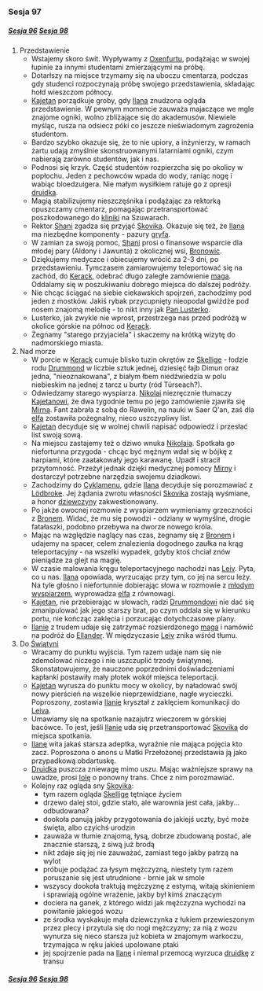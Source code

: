 ### Sesja 97
##### [Sesja 96](#sesja-096) [Sesja 98](#sesja-098)
1. Przedstawienie
    - Wstajemy skoro świt. Wypływamy z [Oxenfurtu](#l_oxenfurt), podążając w swojej łupinie za innymi studentami zmierzającymi na próbę.
    - Dotarłszy na miejsce trzymamy się na uboczu cmentarza, podczas gdy studenci rozpoczynają próbę swojego przedstawienia, składając hołd wieszczom północy.
    - [Kajetan](#g_kajetan) porządkuje groby, gdy [Ilana](#g_ilana) znudzona ogląda przedstawienie. W pewnym momencie zauważa majaczące we mgle znajome ogniki, wolno zbliżające się do akademusów. Niewiele myśląc, rusza na odsiecz póki co jeszcze nieświadomym zagrożenia studentom.
    - Bardzo szybko okazuje się, że to nie upiory, a inżynierzy, w ramach żartu udają zmyślnie skonstruowanymi latarniami ogniki, czym nabierają zarówno studentów, jak i nas.
    - Podnosi się krzyk. Część studentów rozpierzcha się po okolicy w popłochu. Jeden z pechowców wpada do wody, raniąc nogę i wabiąc bloedzuigera. Nie małym wysiłkiem ratuje go z opresji [druidka](#g_ilana).
    - Magią stabilizujemy nieszczęśnika i podążając za rektorką opuszczamy cmentarz, pomagając przetransportować poszkodowanego do [kliniki](#l_klinika) na Szuwarach.
    - Rektor [Shani](#p_shani) zgadza się przyjąć [Skovika](#p_skovik). Okazuje się też, że [Ilana](#g_ilana) ma niezbędne komponenty - pazury [gryfa](#b_gryf).
    - W zamian za swoją pomoc, [Shani](#p_shani) prosi o finansowe wsparcie dla młodej pary (Aldony i Jawunta) z okolicznej wsi, [Bronowic](#p_bron).
    - Dziękujemy medyczce i obiecujemy wrócić za 2-3 dni, po przedstawieniu. Tymczasem zamiarowujemy teleportować się na zachód, do [Kerack](#l_kerack), odebrać długo zaległe zamówienie [maga](#g_kajetan). Oddalamy się w poszukiwaniu dobrego miejsca do dalszej podróży.
    - Nie chcąc ściągać na siebie ciekawskich spojrzeń, zachodzimy pod jeden z mostków. Jakiś rybak przycupnięty nieopodal gwiżdże pod nosem znajomą melodię - to nikt inny jak [Pan Lusterko](#p_gaunter).
    - Lusterko, jak zwykle nie wprost, przestrzega nas przed podróżą w okolice górskie na północ od [Kerack](#l_kerack).
    - Żegnamy "starego przyjaciela" i skaczemy na krótką wizytę do nadmorskiego miasta.
2. Nad morze
    - W porcie w [Kerack](#l_kerack) cumuje blisko tuzin okrętów ze [Skellige](#l_wyspy_skellige) - łodzie rodu [Drummond](#p_drummond) w liczbie sztuk jednej, dziesięć łajb Dimun oraz jedna, "nieoznakowana", z białym łbem niedźwiedzia w polu niebieskim na jednej z tarcz u burty (ród Türseach?).
    - Odwiedzamy starego wyspiarza. [Nikolai](#p_nikolai) niezręcznie tłumaczy [Kajetanowi](#g_kajetan), że dwa tygodnie temu po jego zamówienie zjawiła się [Mirna](#p_mirna). Fant zabrała z sobą do Rawelin, na nauki w Saer Q'an, zaś dla [elfa](#g_kajetan) zostawiła pożegnalny, nieco uszczypliwy list.
    - [Kajetan](#g_kajetan) decyduje się w wolnej chwili napisać odpowiedź i przesłać list swoją sową.
    - Na miejscu zastajemy też o dziwo wnuka [Nikolaia](#p_nikolai). Spotkała go niefortunna przygoda - chcąc być mężnym wdał się w bójkę z harpiami, które zaatakowały jego karawanę. Upadł i stracił przytomność. Przeżył jednak dzięki medycznej pomocy [Mirny](#p_mirna) i dostarczył potrzebne narzędzia swojemu dziadkowi.
    - Zachodzimy do [Cyklamenu](#l_cyklamen), gdzie [Ilana](#g_ilana) decyduje się porozmawiać z [Lödbroke](#p_lodborke). Jej żądania zwrotu własności [Skovika](#p_skovik) zostają wyśmiane, a honor [dziewczyny](#g_ilana) zakwestionowany.
    - Po jakże owocnej rozmowie z wyspiarzem wymieniamy grzeczności z [Bronem](#p_bron). Widać, że mu się powodzi - odziany w wymyślne, drogie fatałaszki, podobno przebywa na dworze nowego króla.
    - Mając na względzie naglący nas czas, żegnamy się z [Bronem](#p_bron) i udajemy na spacer, celem znalezienia dogodnego zaułka na krąg teleportacyjny - na wszelki wypadek, gdyby ktoś chciał znów pieniądze za glejt na magię.
    - W czasie malowania kręgu teleportacyjnego nachodzi nas [Leiv](#p_leiv). Pyta, co u nas. [Ilana](#g_ilana) opowiada, wyrzucając przy tym, co jej na sercu leży. Na tyle głośno i niefortunnie dobierając słowa w rozmowie z [młodym wyspiarzem](#p_leiv), wyprowadza [elfa](#g_kajetan) z równowagi.
    - [Kajetan](#g_kajetan), nie przebierając w słowach, radzi [Drummondowi](#p_leiv) nie dać się zmanipulować jak jego starszy brat, po czym oddala się w kierunku portu, nie kończąc zaklęcia i porzucając dotychczasowe plany.
    - [Ilanie](#g_ilana) z trudem udaje się zatrzymać rozsierdzonego [maga](#g_kajetan) i namówić na podróż do [Ellander](#l_ellander). W międzyczasie [Leiv](#p_leiv) znika wśród tłumu.
3. Do [Świątyni](#l_smelitele)
    - Wracamy do punktu wyjścia. Tym razem udaje nam się nie zdemolować niczego i nie uszczuplić trzody świątynnej. Skonstatowujemy, że nauczone poprzednimi doświadczeniami kapłanki postawiły mały płotek wokół miejsca teleportacji.
    - [Kajetan](#g_kajetan) wyrusza do punktu mocy w okolicy, by naładować swój nowy pierścień na wszelkie nieprzewidziane, nagłe wycieczki. Poproszony, zostawia [Ilanie](#g_ilana) kryształ z zaklęciem komunikacji do [Leiva](#p_leiv).
    - Umawiamy się na spotkanie nazajutrz wieczorem w górskiej bacówce. To jest, jeśli [Ilanie](#g_ilana) uda się przetransportować [Skovika](#p_skovik) do miejsca spotkania.
    - [Ilanę](#g_ilana) wita jakaś starsza adeptka, wyraźnie nie mająca pojęcia kto zacz. Poproszona o anons u Matki Przełożonej przedstawia ją jako przypadkową obdartuskę.
    - [Druidka](#g_ilana) puszcza zniewagę mimo uszu. Mając ważniejsze sprawy na uwadze, prosi [Iolę](#p_matka_iola) o ponowny trans. Chce z nim porozmawiać.
    - Kolejny raz ogląda sny [Skovika](#p_skovik):
        - tym razem ogląda [Skellige](#l_wyspy_skellige) tętniące życiem
        - drzewo dalej stoi, gdzie stało, ale warownia jest cała, jakby... odbudowana?
        - dookoła panują jakby przygotowania do jakiejś uczty, być może święta, albo czyichś urodzin
        - zauważa w tłumie znajomą, łysą, dobrze zbudowaną postać, ale znacznie starszą, z siwą już brodą
        - nikt zdaje się jej nie zauważać, zamiast tego jakby patrzą na wylot 
        - próbuje podążać za łysym mężczyzną, niestety tym razem poruszanie się jest utrudnione - brnie jak w smole
        - wszyscy dookoła traktują mężczyznę z estymą, witają skinieniem i sprawiają ogólne wrażenie, jakby był kimś znaczącym
        - dociera na ganek, z którego widzi jak mężczyzna wychodzi na powitanie jakiegoś wozu
        - ze środka wyskakuje mała dziewczynka z łukiem przewieszonym przez plecy i przytula się do nogi mężczyzny; za nią z wozu wynurza się nieco starsza już kobieta w znajomym warkoczu, trzymająca w ręku jakieś upolowane ptaki
        - jej spojrzenie pada na [Ilanę](#g_ilana) i niemal przemocą wyrzuca [druidkę](#g_ilana) z transu

##### [Sesja 96](#sesja-096) [Sesja 98](#sesja-098)